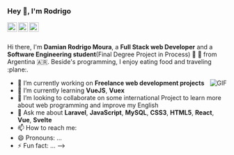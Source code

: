 ### Hey 👋, I'm Rodrigo

<a href="https://www.linkedin.com/in/damian-rodrigo-moura/">
  <img align="left" alt="Mehdi's LinkdeIn" width="22px" src="https://cdn.jsdelivr.net/npm/simple-icons@v3/icons/linkedin.svg" />
</a>
<a href="https://www.instagram.com/drodrigomoura/">
  <img align="left" alt="Mehdi's Instagram" width="22px" src="https://cdn.jsdelivr.net/npm/simple-icons@v3/icons/instagram.svg" />
</a>
<a href="https://www.facebook.com/rodrigo.moura.731/">
  <img align="left" alt="Mehdi's Instagram" width="22px" src="https://cdn.jsdelivr.net/npm/simple-icons@v3/icons/facebook.svg" />
</a>

<br />
<br />

Hi there, I'm **Damian Rodrigo Moura**, a **Full Stack web Developer** and a **Software Engineering student**(Final Degree Project in Process) :robot: 🚀 from Argentina :argentina:. Beside's programming, I enjoy eating food and traveling :plane:.

<img align="right" alt="GIF" src="https://i.pinimg.com/originals/e4/26/70/e426702edf874b181aced1e2fa5c6cde.gif" />

- 🔭 I’m currently working on **Freelance web development projects** 
- 🌱 I’m currently learning **VueJS**, **Vuex**
- 👯 I’m looking to collaborate on some international Project to learn more about web programming and improve my English
- 💬 Ask me about **Laravel**, **JavaScript**, **MySQL**, **CSS3**, **HTML5**, **React**, **Vue**, **Svelte**
- 📫 How to reach me: 
- 😄 Pronouns: ...
- ⚡ Fun fact: ...
-->
